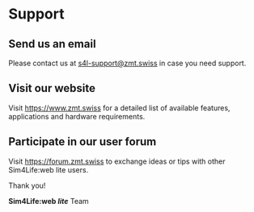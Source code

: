 # Support

## Send us an email

Please contact us at [s4l-support@zmt.swiss](mailto:s4l-support@zmt.swiss) in case you need support.

## Visit our website

Visit https://www.zmt.swiss for a detailed list of available features, applications and hardware requirements.

## Participate in our user forum

Visit https://forum.zmt.swiss to exchange ideas or tips with other Sim4Life:web lite users.

Thank you!

**Sim4Life:web *lite*** Team  